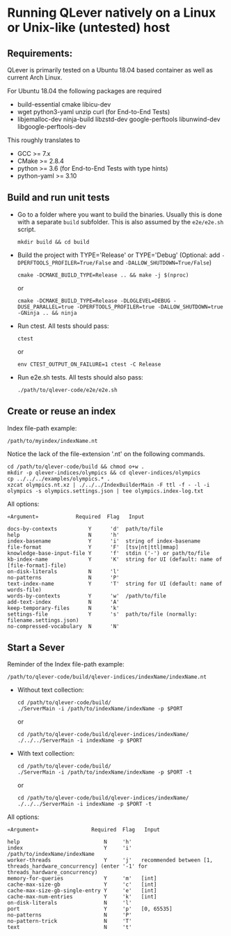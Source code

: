# Running QLever natively on a Linux or Unix-like (untested) host
## Requirements:
QLever is primarily tested on a Ubuntu 18.04 based container as well as current
Arch Linux.

For Ubuntu 18.04 the following packages are required

* build-essential cmake libicu-dev
* wget python3-yaml unzip curl (for End-to-End Tests)
* libjemalloc-dev ninja-build libzstd-dev google-perftools libunwind-dev libgoogle-perftools-dev 

This roughly translates to

* GCC >= 7.x
* CMake >= 2.8.4
* python >= 3.6 (for End-to-End Tests with type hints)
* python-yaml >= 3.10


 
## Build and run unit tests

- Go to a folder where you want to build the binaries. Usually this is done
with a separate `build` subfolder. This is also assumed by the `e2e/e2e.sh`
script.

      mkdir build && cd build

- Build the project with TYPE='Release' or TYPE='Debug' (Optional: add `-DPERFTOOLS_PROFILER=True/False` and `-DALLOW_SHUTDOWN=True/False`)

      cmake -DCMAKE_BUILD_TYPE=Release .. && make -j $(nproc)
  or

      cmake -DCMAKE_BUILD_TYPE=Release -DLOGLEVEL=DEBUG -DUSE_PARALLEL=true -DPERFTOOLS_PROFILER=true -DALLOW_SHUTDOWN=true -GNinja .. && ninja



- Run ctest. All tests should pass:

      ctest
  or

      env CTEST_OUTPUT_ON_FAILURE=1 ctest -C Release

- Run e2e.sh tests. All tests should also pass:
 
      ./path/to/qlever-code/e2e/e2e.sh

## Create or reuse an index

<!---
See the main [README](../README.md#creating-an-index) but make sure to
either add `./build/` to your path or prefix all commands with `./` and that
`/index` and `/input` need to be the path to the index and input on your host.
-->

Index file-path example:

    /path/to/myindex/indexName.nt

Notice the lack of the file-extension '.nt' on the following commands.

    cd /path/to/qlever-code/build && chmod o+w .
    mkdir -p qlever-indices/olympics && cd qlever-indices/olympics 
    cp ../../../examples/olympics.* .
    xzcat olympics.nt.xz | ./../../IndexBuilderMain -F ttl -f - -l -i olympics -s olympics.settings.json | tee olympics.index-log.txt

All options:

    «Argument»            Required  Flag   Input

    docs-by-contexts          Y      'd'  path/to/file
    help                      N      'h'
    index-basename            Y      'i'  string of index-basename
    file-format               Y      'F'  [tsv|nt|ttl|mmap]
    knowledge-base-input-file Y      'f'  stdin ('-') or path/to/file
    kb-index-name             Y      'K'  string for UI (default: name of [file-format]-file)
    on-disk-literals          N      'l'  
    no-patterns               N      'P'  
    text-index-name           Y      'T'  string for UI (default: name of words-file)
    words-by-contexts         Y      'w'  /path/to/file
    add-text-index            N      'A'  
    keep-temporary-files      N      'k'  
    settings-file             Y      's'  path/to/file (normally: filename.settings.json)
    no-compressed-vocabulary  N      'N'  

## Start a Sever

Reminder of the Index file-path example:

    /path/to/qlever-code/build/qlever-indices/indexName/indexName.nt

* Without text collection:

      cd /path/to/qlever-code/build/
      ./ServerMain -i /path/to/indexName/indexName -p $PORT

  or

      cd /path/to/qlever-code/build/qlever-indices/indexName/
      ./../../ServerMain -i indexName -p $PORT

* With text collection:

      cd /path/to/qlever-code/build/
      ./ServerMain -i /path/to/indexName/indexName -p $PORT -t

  or

      cd /path/to/qlever-code/build/qlever-indices/indexName/
      ./../../ServerMain -i indexName -p $PORT -t

<!---

    ./ServerMain -i /path/to/indexName/indexName -j ${worker-threads} -m ${MEMORY_FOR_QUERIES} -c ${CACHE_MAX_SIZE_GB} -e ${CACHE_MAX_SIZE_GB_SINGLE_ENTRY} -k ${CACHE_MAX_NUM_ENTRIES} -p ${PORT}
-->

All options:

    «Argument»                 Required  Flag   Input

    help                           N     'h'
    index                          Y     'i'   /path/to/indexName/indexName
    worker-threads                 Y     'j'   recommended between [1, threads_hardware_concurrency] (enter '-1' for threads_hardware_concurrency)
    memory-for-queries             Y     'm'   [int]
    cache-max-size-gb              Y     'c'   [int]
    cache-max-size-gb-single-entry Y     'e'   [int]
    cache-max-num-entries          Y     'k'   [int]
    on-disk-literals               N     'l' 
    port                           Y     'p'   [0, 65535]
    no-patterns                    N     'P'
    no-pattern-trick               N     'T'
    text                           N     't'


<!---
Depending on if you built the index with the -a version, two or six index permutations will be registered.
For some data this can be a significant difference in memory consumption.

If you built an index using the -a option, make sure to include it at startup
(otherwise only 2 of the 6 permutations will be registered).
-->

